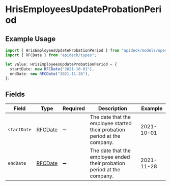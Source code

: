 # HrisEmployeesUpdateProbationPeriod

## Example Usage

```typescript
import { HrisEmployeesUpdateProbationPeriod } from "apideck/models/operations";
import { RFCDate } from "apideck/types";

let value: HrisEmployeesUpdateProbationPeriod = {
  startDate: new RFCDate("2021-10-01"),
  endDate: new RFCDate("2021-11-28"),
};
```

## Fields

| Field                                                                     | Type                                                                      | Required                                                                  | Description                                                               | Example                                                                   |
| ------------------------------------------------------------------------- | ------------------------------------------------------------------------- | ------------------------------------------------------------------------- | ------------------------------------------------------------------------- | ------------------------------------------------------------------------- |
| `startDate`                                                               | [RFCDate](../../types/rfcdate.md)                                         | :heavy_minus_sign:                                                        | The date that the employee started their probation period at the company. | 2021-10-01                                                                |
| `endDate`                                                                 | [RFCDate](../../types/rfcdate.md)                                         | :heavy_minus_sign:                                                        | The date that the employee ended their probation period at the company.   | 2021-11-28                                                                |